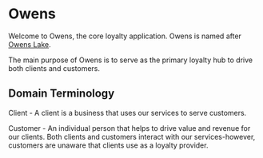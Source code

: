 # Owens

Welcome to Owens, the core loyalty application. Owens is named after [Owens Lake](https://en.wikipedia.org/wiki/Owens_Lake).

The main purpose of Owens is to serve as the primary loyalty hub to drive both clients and customers.

## Domain Terminology

Client - A client is a business that uses our services to serve customers.

Customer - An individual person that helps to drive value and revenue for our clients. Both clients and customers interact with our services-however, customers are unaware that clients use as a loyalty provider.
